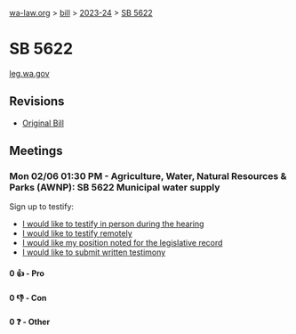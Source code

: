 [wa-law.org](/) > [bill](/bill/) > [2023-24](/bill/2023-24/) > [SB 5622](/bill/2023-24/sb/5622/)

# SB 5622
[leg.wa.gov](https://app.leg.wa.gov/billsummary?BillNumber=5622&Year=2023&Initiative=false)

## Revisions
* [Original Bill](1/)

## Meetings
### Mon 02/06 01:30 PM - Agriculture, Water, Natural Resources & Parks (AWNP): SB 5622 Municipal water supply
Sign up to testify:
* [I would like to testify in person during the hearing](https://app.leg.wa.gov/csi/Testifier/Add?chamber=House&mId=30629&aId=150610&caId=21069&tId=1)
* [I would like to testify remotely](https://app.leg.wa.gov/csi/Testifier/Add?chamber=House&mId=30629&aId=150610&caId=21069&tId=2)
* [I would like my position noted for the legislative record](https://app.leg.wa.gov/csi/Testifier/Add?chamber=House&mId=30629&aId=150610&caId=21069&tId=3)
* [I would like to submit written testimony](https://app.leg.wa.gov/csi/Testifier/Add?chamber=House&mId=30629&aId=150610&caId=21069&tId=4)

#### 0 👍 - Pro

#### 0 👎 - Con

#### 0 ❓ - Other
